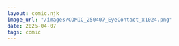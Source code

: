 ```yaml
---
layout: comic.njk
image_url: "/images/COMIC_250407_EyeContact_x1024.png"
date: 2025-04-07
tags: comic
---
```

